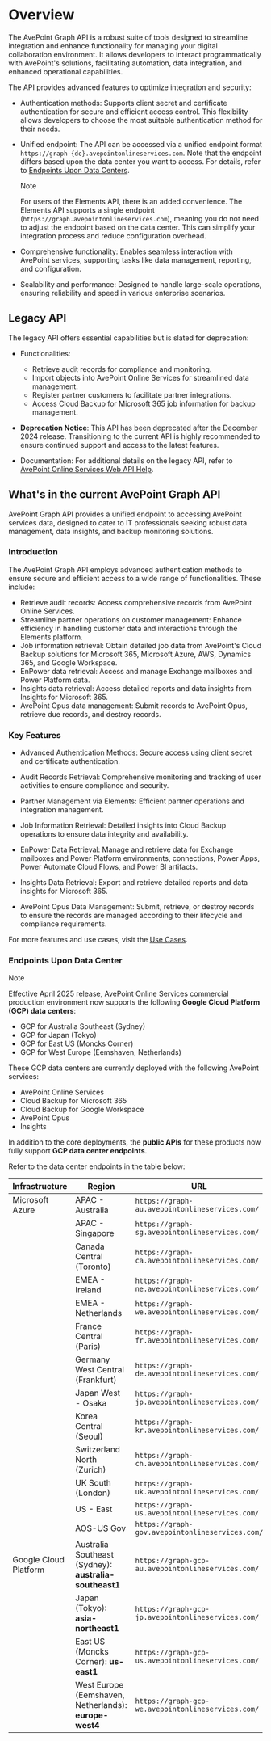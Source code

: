 # Overview

The AvePoint Graph API is a robust suite of tools designed to streamline integration and enhance functionality for managing your digital collaboration environment. It allows developers to interact programmatically with AvePoint's solutions, facilitating automation, data integration, and enhanced operational capabilities.  

The API provides advanced features to optimize integration and security:  

- Authentication methods: Supports client secret and certificate authentication for secure and efficient access control. This flexibility allows developers to choose the most suitable authentication method for their needs.  
- Unified endpoint: The API can be accessed via a unified endpoint format `https://graph-{dc}.avepointonlineservices.com`. Note that the endpoint differs based upon the data center you want to access. For details, refer to [Endpoints Upon Data Centers](#endpoints-upon-data-center). 
  > [!NOTE]
  > For users of the Elements API, there is an added convenience. The Elements API supports a single endpoint (`https://graph.avepointonlineservices.com`), meaning you do not need to adjust the endpoint based on the data center. This can simplify your integration process and reduce configuration overhead.

- Comprehensive functionality: Enables seamless interaction with AvePoint services, supporting tasks like data management, reporting, and configuration.  
- Scalability and performance: Designed to handle large-scale operations, ensuring reliability and speed in various enterprise scenarios.  

## Legacy API  

The legacy API offers essential capabilities but is slated for deprecation:  

- Functionalities:  
  - Retrieve audit records for compliance and monitoring.  
  - Import objects into AvePoint Online Services for streamlined data management.  
  - Register partner customers to facilitate partner integrations.  
  - Access Cloud Backup for Microsoft 365 job information for backup management.  

- **Deprecation Notice**: This API has been deprecated after the December 2024 release. Transitioning to the current API is highly recommended to ensure continued support and access to the latest features.  
- Documentation: For additional details on the legacy API, refer to [AvePoint Online Services Web API Help](https://avepointcdn.azureedge.net/assets/webhelp/avepoint-online-services-api/index.htm).  

## What's in the current AvePoint Graph API

AvePoint Graph API provides a unified endpoint to accessing AvePoint services data, designed to cater to IT professionals seeking robust data management, data insights, and backup monitoring solutions.  

### Introduction

The AvePoint Graph API employs advanced authentication methods to ensure secure and efficient access to a wide range of functionalities. These include:  

- Retrieve audit records: Access comprehensive records from AvePoint Online Services.  
- Streamline partner operations on customer management: Enhance efficiency in handling customer data and interactions through the Elements platform.  
- Job information retrieval: Obtain detailed job data from AvePoint's Cloud Backup solutions for Microsoft 365, Microsoft Azure, AWS, Dynamics 365, and Google Workspace.  
- EnPower data retrieval: Access and manage Exchange mailboxes and Power Platform data.  
- Insights data retrieval: Access detailed reports and data insights from Insights for Microsoft 365.  
- AvePoint Opus data management: Submit records to AvePoint Opus, retrieve due records, and destroy records.  

### Key Features

- Advanced Authentication Methods: Secure access using client secret and certificate authentication.  

- Audit Records Retrieval: Comprehensive monitoring and tracking of user activities to ensure compliance and security.  

- Partner Management via Elements: Efficient partner operations and integration management.

- Job Information Retrieval: Detailed insights into Cloud Backup operations to ensure data integrity and availability.  

- EnPower Data Retrieval: Manage and retrieve data for Exchange mailboxes and Power Platform environments, connections, Power Apps, Power Automate Cloud Flows, and Power BI artifacts.  

- Insights Data Retrieval: Export and retrieve detailed reports and data insights for Microsoft 365.  

- AvePoint Opus Data Management: Submit, retrieve, or destroy records to ensure the records are managed according to their lifecycle and compliance requirements.  


For more features and use cases, visit the [Use Cases](Use-Cases.md).  

### Endpoints Upon Data Center

>[!NOTE]
>Effective April 2025 release, AvePoint Online Services commercial production environment now supports the following **Google Cloud Platform (GCP) data centers**: 
> - GCP for Australia Southeast (Sydney) 
> - GCP for Japan (Tokyo) 
> - GCP for East US (Moncks Corner) 
> - GCP for West Europe (Eemshaven, Netherlands) 
> 
> These GCP data centers are currently deployed with the following AvePoint services:
> - AvePoint Online Services
> - Cloud Backup for Microsoft 365
> - Cloud Backup for Google Workspace
> - AvePoint Opus
> - Insights
> 
> In addition to the core deployments, the **public APIs** for these products now fully support **GCP data center endpoints**.  

Refer to the data center endpoints in the table below: 

|Infrastructure | Region                    | URL                                 |
|---|------------------------------|---------------------------------|
|Microsoft Azure | APAC - Australia          | `https://graph-au.avepointonlineservices.com/`|
|| APAC - Singapore                    | `https://graph-sg.avepointonlineservices.com/`|
|| Canada Central (Toronto)            | `https://graph-ca.avepointonlineservices.com/`|
|| EMEA - Ireland                      | `https://graph-ne.avepointonlineservices.com/` |
|| EMEA - Netherlands                  | `https://graph-we.avepointonlineservices.com/` |
|| France Central (Paris)              | `https://graph-fr.avepointonlineservices.com/` |
|| Germany West Central (Frankfurt)    | `https://graph-de.avepointonlineservices.com/` |
|| Japan West - Osaka                  | `https://graph-jp.avepointonlineservices.com/` |
|| Korea Central (Seoul)               | `https://graph-kr.avepointonlineservices.com/` |
|| Switzerland North (Zurich)          | `https://graph-ch.avepointonlineservices.com/` |
||UK South (London)                   | `https://graph-uk.avepointonlineservices.com/` |
|| US - East                           | `https://graph-us.avepointonlineservices.com/`|
|| AOS-US Gov                           |`https://graph-gov.avepointonlineservices.com/`|
|Google Cloud Platform| Australia Southeast (Sydney): **australia-southeast1**|`https://graph-gcp-au.avepointonlineservices.com/`|
||Japan (Tokyo): **asia-northeast1**|`https://graph-gcp-jp.avepointonlineservices.com/`|
||East US (Moncks Corner): **us-east1**|`https://graph-gcp-us.avepointonlineservices.com/`|
||West Europe (Eemshaven, Netherlands): **europe-west4**|`https://graph-gcp-we.avepointonlineservices.com/`|


